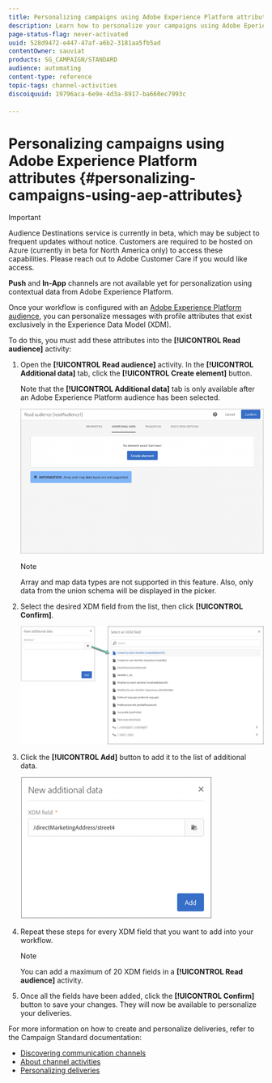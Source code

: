 ```yaml
---
title: Personalizing campaigns using Adobe Experience Platform attributes
description: Learn how to personalize your campaigns using Adobe Eperience Platform attributes.
page-status-flag: never-activated
uuid: 528d9472-e447-47af-a6b2-3181aa5fb5ad
contentOwner: sauviat
products: SG_CAMPAIGN/STANDARD
audience: automating
content-type: reference
topic-tags: channel-activities
discoiquuid: 19796aca-6e9e-4d3a-8917-ba660ec7993c

---
```


# Personalizing campaigns using Adobe Experience Platform attributes {#personalizing-campaigns-using-aep-attributes}

>[!IMPORTANT]
>
>Audience Destinations service is currently in beta, which may be subject to frequent updates without notice. Customers are required to be hosted on Azure (currently in beta for North America only) to access these capabilities. Please reach out to Adobe Customer Care if you would like access.
>
>**Push** and **In-App** channels are not available yet for personalization using contextual data from Adobe Experience Platform.

Once your workflow is configured with an [Adobe Experience Platform audience](../../audiences/using/aep-about-audience-destinations-service.md), you can personalize messages with profile attributes that exist exclusively in the Experience Data Model (XDM).

To do this, you must add these attributes into the **[!UICONTROL Read audience]** activity:

1. Open the **[!UICONTROL Read audience]** activity. In the **[!UICONTROL Additional data]** tab, click the **[!UICONTROL Create element]** button.

    Note that the **[!UICONTROL Additional data]** tab is only available after an Adobe Experience Platform audience has been selected.

    ![](assets/aep_wkf_readaudience_attributes.png)

    >[!NOTE]
    >
    >Array and map data types are not supported in this feature. Also, only data from the union schema will be displayed in the picker.

1. Select the desired XDM field from the list, then click **[!UICONTROL Confirm]**.

    ![](assets/aep_wkf_readaudience_perso1.png)

1. Click the **[!UICONTROL Add]** button to add it to the list of additional data.

    ![](assets/aep_wkf_readaudience_perso3.png)

1. Repeat these steps for every XDM field that you want to add into your workflow.

    >[!NOTE]
    >
    >You can add a maximum of 20 XDM fields in a **[!UICONTROL Read audience]** activity.

1. Once all the fields have been added, click the **[!UICONTROL Confirm]** button to save your changes. They will now be available to personalize your deliveries.

For more information on how to create and personalize deliveries, refer to the Campaign Standard documentation:

* [Discovering communication channels](../../channels/using/get-started-communication-channels.md)
* [About channel activities](../../automating/using/about-channel-activities.md)
* [Personalizing deliveries](../../designing/using/personalization.md)
